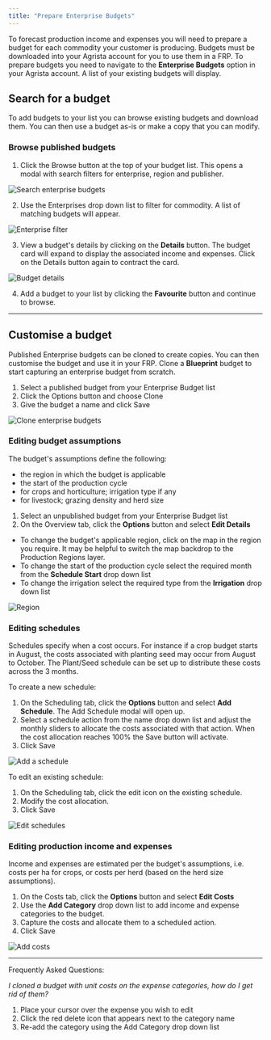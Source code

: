 ```yaml
---
title: "Prepare Enterprise Budgets"
---
```


To forecast production income and expenses you will need to prepare a budget for each commodity your customer is producing. Budgets must be downloaded into your Agrista account for you to use them in a FRP. To prepare budgets you need to navigate to the **Enterprise Budgets** option in your Agrista account. A list of your existing budgets will display. 

## Search for a budget

To add budgets to your list you can browse existing budgets and download them. You can then use a budget as-is or make a copy that you can modify.

### Browse published budgets

1. Click the Browse button at the top of your budget list. This opens a modal with search filters for enterprise, region and publisher.

![Search enterprise budgets](images/search_enterprise_budgets.jpg)

2. Use the Enterprises drop down list to filter for commodity. A list of matching budgets will appear.

![Enterprise filter](images/enterprise_filter.jpg)

3. View a budget's details by clicking on the **Details** button. The budget card will expand to display the associated income and expenses. Click on the Details button again to contract the card.

![Budget details](images/budget_details.jpg)

4. Add a budget to your list by clicking the **Favourite** button and continue to browse.

-------

## Customise a budget

Published Enterprise budgets can be cloned to create copies. You can then customise the budget and use it in your FRP.
Clone a **Blueprint** budget to start capturing an enterprise budget from scratch.

1. Select a published budget from your Enterprise Budget list
2. Click the Options button and choose Clone
3. Give the budget a name and click Save

![Clone enterprise budgets](images/clone.jpg)

### Editing budget assumptions

The budget's assumptions define the following:

- the region in which the budget is applicable
- the start of the production cycle
- for crops and horticulture; irrigation type if any
- for livestock; grazing density and herd size

1. Select an unpublished budget from your Enterprise Budget list
2. On the Overview tab, click the **Options** button and select **Edit Details**

- To change the budget's applicable region, click on the map in the region you require. It may be helpful to switch the map backdrop to the Production Regions layer. 
- To change the start of the production cycle select the required month from the **Schedule Start** drop down list
- To change the irrigation select the required type from the **Irrigation** drop down list

![Region](images/region.jpg)

### Editing schedules

Schedules specify when a cost occurs. For instance if a crop budget starts in August, the costs associated with planting seed may occur from August to October. The Plant/Seed schedule can be set up to distribute these costs across the 3 months.

To create a new schedule:

1. On the Scheduling tab, click the **Options** button and select **Add Schedule**. The Add Schedule modal will open up.
2. Select a schedule action from the name drop down list and adjust the monthly sliders to allocate the costs associated with that action. When the cost allocation reaches 100% the Save button will activate.
3. Click Save

![Add a schedule](images/add_schedule.jpg)

To edit an existing schedule:

1. On the Scheduling tab, click the edit icon on the existing schedule.
2. Modify the cost allocation.
3. Click Save

![Edit schedules](images/edit_schedules.jpg)

### Editing production income and expenses

Income and expenses are estimated per the budget's assumptions, i.e. costs per ha for crops, or costs per herd (based on the herd size assumptions). 

1. On the Costs tab, click the **Options** button and select **Edit Costs**
2. Use the **Add Category** drop down list to add income and expense categories to the budget.
3. Capture the costs and allocate them to a scheduled action.
4. Click Save

![Add costs](images/add_costs.jpg)

---
Frequently Asked Questions:

*I cloned a budget with unit costs on the expense categories, how do I get rid of them?*

1. Place your cursor over the expense you wish to edit
2. Click the red delete icon that appears next to the category name
3. Re-add the category using the Add Category drop down list